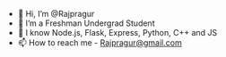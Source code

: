 - 👋 Hi, I’m @Rajpragur
- 👀 I’m a Freshman Undergrad Student
- 🌱 I know Node.js, Flask, Express, Python, C++ and JS
- 📫 How to reach me - Rajpragur@gmail.com
<!---
Rajpragur/Rajpragur is a ✨ special ✨ repository because its `README.md` (this file) appears on your GitHub profile.
You can click the Preview link to take a look at your changes.
--->
